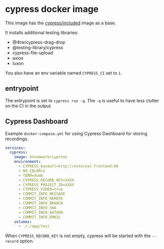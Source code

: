 # cypress docker image

This image has the [cypress/included](https://hub.docker.com/r/cypress/included) image as a base.

It installs additional testing libraries:
- @4tw/cypress-drag-drop
- @testing-library/cypress
- cypress-file-upload
- axios
- luxon

You also have an env variable named `CYPRESS_CI` set to `1`.

## entrypoint

The entrypoint is set to `cypress run -q`. The `-q` is useful to have less clutter on the CI in the output.


## Cypress Dashboard

Example `docker-compose.yml` for using Cypress Dashboard for storing
recordings.

```yml
services:
  cypress:
    image: 4teamwork/cypress
    environment:
      - CYPRESS_baseUrl=http://external-frontend:80
      - NO_COLOR=1
      - TERM=dumb
      - CYPRESS_RECORD_KEY=XXXX
      - CYPRESS_PROJECT_ID=XXXX
      - CYPRESS_VIDEO=true
      - COMMIT_INFO_MESSAGE
      - COMMIT_INFO_REMOTE
      - COMMIT_INFO_BRANCH
      - COMMIT_INFO_SHA
      - COMMIT_INFO_AUTHOR
      - COMMIT_INFO_EMAIL
    volumes:
      - ./:/app/test
```

When `CYPRESS_RECORD_KEY` is not empty, cypress will be started with the `--record` option.
